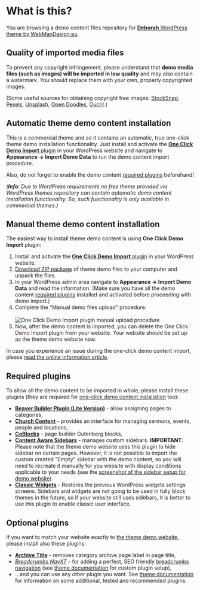 # What is this?

You are browsing a demo content files repository for [**Deborah** WordPress theme by WebManDesign.eu](https://www.webmandesign.eu/portfolio/deborah-wordpress-theme/).


## Quality of imported media files

To prevent any copyright infringement, please understand that **demo media files (such as images) will be imported in low quality** and may also contain a watermark. You should replace them with your own, properly copyrighted images.

(Some useful sources for obtaining copyright free images: [StockSnap](https://stocksnap.io/), [Pexels](https://www.pexels.com), [Unsplash](https://unsplash.com), [Open Doodles](https://www.opendoodles.com/), [Ouch!](https://icons8.com/ouch/).)


## Automatic theme demo content installation

This is a commercial theme and so it contains an automatic, true one-click theme demo installation functionality. Just install and activate the [**One Click Demo Import** plugin](https://wordpress.org/plugins/one-click-demo-import/) in your WordPress website and navigate to **Appearance &rarr; Import Demo Data** to run the demo content import procedure.

Also, do not forget to enable the demo content [required plugins](#required-plugins) beforehand!

*(**Info**: Due to WordPress requirements no free theme provided via WordPress themes repository can contain automatic demo content installation functionality. So, such functionality is only available in commercial themes.)*  


## Manual theme demo content installation

The easiest way to install theme demo content is using **One Click Demo Import** plugin:

1. Install and activate the [**One Click Demo Import** plugin](https://wordpress.org/plugins/one-click-demo-import/) in your WordPress website.
2. [Download ZIP package](https://github.com/webmandesign/demo-content/raw/master/deborah/deborah-theme-demo.zip) of theme demo files to your computer and unpack the files.
3. In your WordPress admin area navigate to **Appearance &rarr; Import Demo Data** and read the information. (Make sure you have all the demo content [required plugins](#required-plugins) installed and activated before proceeding with demo import.)
4. Complete the "Manual demo files upload" procedure:<br><br>
  ![One Click Demo Import plugin manual upload procedure](https://easycaptures.com/fs/uploaded/1538/4804254364.png)
5. Now, after the demo content is imported, you can delete the One Click Demo Import plugin from your website. Your website should be set up as the theme demo website now.

In case you experience an issue during the one-click demo content import, please [read the online information article](https://github.com/proteusthemes/one-click-demo-import/blob/master/docs/import-problems.md).


## Required plugins

To allow all the demo content to be imported in whole, please install these plugins (they are required for [one-click demo content installation](#one-click-installation) too):

- [**Beaver Builder Plugin (Lite Version)**](https://wordpress.org/plugins/beaver-builder-lite-version/) - allow assigning pages to categories,
- [**Church Content**](https://wordpress.org/plugins/church-theme-content/) - provides an interface for managing sermons, events, people and locations,
- [**CoBlocks**](https://wordpress.org/plugins/coblocks/) - page builder Gutenberg blocks,
- [**Content Aware Sidebars**](https://wordpress.org/plugins/content-aware-sidebars/) - manages custom sidebars. **IMPORTANT**: Please note that the theme demo website uses this plugin to hide sidebar on certain pages. However, it is not possible to import the custom created "Empty" sidebar with the demo content, so you will need to recreate it manually for you website with  display conditions applicable to your needs (see the [screenshot of the sidebar setup for demo website](https://easycaptures.com/fs/uploaded/1384/7293179243.png)).
- [**Classic Widgets**](https://wordpress.org/plugins/classic-widgets/) - Restores the previous WordPress widgets settings screens. Sidebars and widgets are not going to be used in fully block themes in the future, so if your website still uses sidebars, it is better to use this plugin to enable classic user interface.


## Optional plugins

If you want to match your website exactly to [the theme demo website](http://themedemos.webmandesign.eu/deborah/), please install also these plugins:

- [**Archive Title**](https://wordpress.org/plugins/archive-title/) - removes category archive page label in page title,
- [*Breadcrumbs NavXT*](https://wordpress.org/plugins/breadcrumb-navxt/) - for adding a perfect, SEO friendly [breadcrumbs navigation](http://en.wikipedia.org/wiki/Breadcrumb_%28navigation%29) (see [theme documentation](https://webmandesign.github.io/docs/deborah/#breadcrumbs) for custom plugin setup),
- ...and you can use any other plugin you want. See [theme documentation](https://webmandesign.github.io/docs/deborah/#plugins-others) for information on some additional, tested and recommended plugins.
